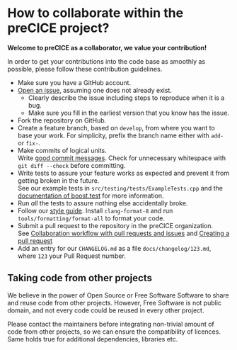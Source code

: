 # How to collaborate within the preCICE project?

**Welcome to preCICE as a collaborator, we value your contribution!**

In order to get your contributions into the code base as smoothly as possible, please follow these contribution guidelines.

* Make sure you have a GitHub account.
* [Open an issue][newissue], assuming one does not already exist.
  * Clearly describe the issue including steps to reproduce when it is a bug.
  * Make sure you fill in the earliest version that you know has the issue.
* Fork the repository on GitHub.
* Create a feature branch, based on `develop`, from where you want to base your work. For simplicity, prefix the branch name either with `add-` or `fix-`.
* Make commits of logical units.  
  Write [good commit messages][commit].
  Check for unnecessary whitespace with `git diff --check` before committing. 
* Write tests to assure your feature works as expected and prevent it from getting broken in the future.  
  See our example tests in `src/testing/tests/ExampleTests.cpp` and the [documentation of boost.test][boosttest] for more information.
* Run _all_ the tests to assure nothing else accidentally broke.
* Follow our [style guide][style].
  Install `clang-format-8` and run `tools/formatting/format-all` to format your code.
* Submit a pull request to the repository in the preCICE organization.  
  See [Collaboration workflow with pull requests and issues][workflow] and [Creating a pull request][pullrequest]
* Add an entry for our `CHANGELOG.md` as a file `docs/changelog/123.md`, where `123` your Pull Request number.

## Taking code from other projects
We believe in the power of Open Source or Free Software Software to share and reuse code from other projects. However, Free Software is not public domain, and not every code could be reused in every other project.

Please contact the maintainers before integrating non-trivial amount of code from other projects, so we can ensure the compatibility of licences. Same holds true for additional dependencies, libraries etc.

[newissue]: https://github.com/precice/precice/issues/new/choose
[boosttest]: https://www.boost.org/doc/libs/1_65_1/libs/test/doc/html/index.html
[commit]: http://tbaggery.com/2008/04/19/a-note-about-git-commit-messages.html
[pullrequest]: https://help.github.com/articles/creating-a-pull-request
[style]: https://ipvs.informatik.uni-stuttgart.de/sgs/precice/docs/develop/conventions.html
[workflow]: https://help.github.com/categories/collaborating-with-issues-and-pull-requests
